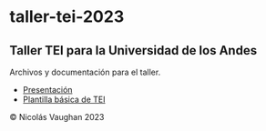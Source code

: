 # taller-tei-2023
## Taller TEI para la Universidad de los Andes

Archivos y documentación para el taller.

- [Presentación](Taller01.pdf)
- [Plantilla básica de TEI](https://raw.githubusercontent.com/nivaca/taller-tei-2023/main/assets/plantilla.xml)



© Nicolás Vaughan 2023
